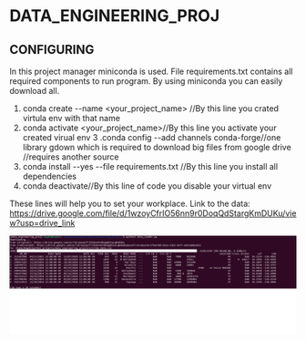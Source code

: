# DATA_ENGINEERING_PROJ
## CONFIGURING
In this project manager miniconda is used.
File requirements.txt contains all required components to run program. 
By using miniconda you can easily download all.
1. conda create --name <your_project_name> //By this line you crated virtula env with that name
2. conda activate <your_project_name>//By this line you activate your created virual env
3 .conda config --add channels conda-forge//one library gdown which is required to download big files from google drive 
//requires another source
4. conda install --yes --file requirements.txt //By this line you install all dependencies
5. conda deactivate//By this line of code you disable your virtual env

These lines will help you to set your workplace.
Link to the data: https://drive.google.com/file/d/1wzoyCfrIO56nn9r0DoqQdStargKmDUKu/view?usp=drive_link


![FIRST 10 lines of data](images/screenshot.png)
 
